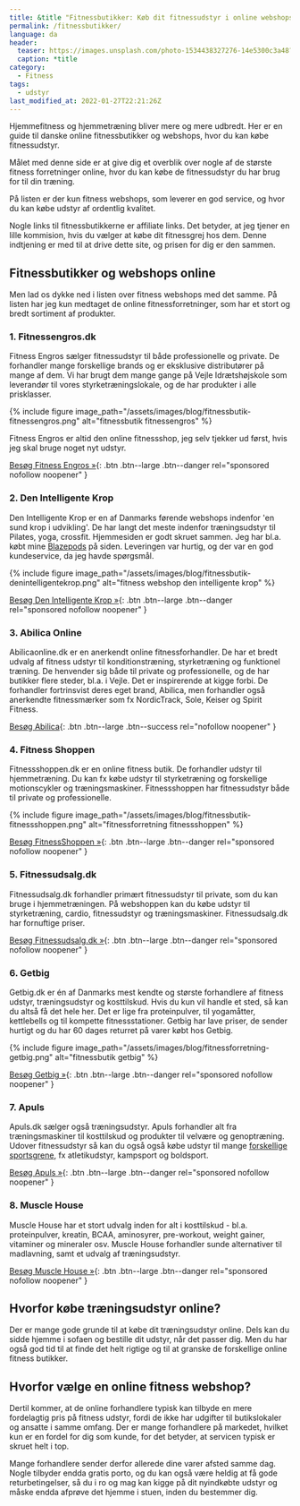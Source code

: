 ```yaml
---
title: &title "Fitnessbutikker: Køb dit fitnessudstyr i online webshops"
permalink: /fitnessbutikker/
language: da
header:
  teaser: https://images.unsplash.com/photo-1534438327276-14e5300c3a48?ixlib=rb-1.2.1&ixid=MnwxMjA3fDB8MHxwaG90by1wYWdlfHx8fGVufDB8fHx8&auto=format&fit=crop&w=400&q=5
  caption: *title
category:
  - Fitness
tags:
  - udstyr
last_modified_at: 2022-01-27T22:21:26Z
---
```


Hjemmefitness og hjemmetræning bliver mere og mere udbredt. Her er en guide til danske online fitnessbutikker og webshops, hvor du kan købe fitnessudstyr.

Målet med denne side er at give dig et overblik over nogle af de største fitness forretninger online, hvor du kan købe de fitnessudstyr du har brug for til din træning.

På listen er der kun fitness webshops, som leverer en god service, og hvor du kan købe udstyr af ordentlig kvalitet.

Nogle links til fitnessbutikkerne er affiliate links. Det betyder, at jeg tjener en lille kommision, hvis du vælger at købe dit fitnessgrej hos dem. Denne indtjening er med til at drive dette site, og prisen for dig er den sammen.

## Fitnessbutikker og webshops online

Men lad os dykke ned i listen over fitness webshops med det samme. På listen har jeg kun medtaget de online fitnessforretninger, som har et stort og bredt sortiment af produkter.

### 1. Fitnessengros.dk

Fitness Engros sælger fitnessudstyr til både professionelle og private. De forhandler mange forskellige brands og er eksklusive distributører på mange af dem. Vi har brugt dem mange gange på Vejle Idrætshøjskole som leverandør til vores styrketræningslokale, og de har produkter i alle prisklasser.

{% include figure image_path="/assets/images/blog/fitnessbutik-fitnessengros.png" alt="fitnessbutik fitnessengros" %}

Fitness Engros er altid den online fitnessshop, jeg selv tjekker ud først, hvis jeg skal bruge noget nyt udstyr.

[Besøg Fitness Engros »](https://www.partner-ads.com/dk/klikbanner.php?partnerid=28187&bannerid=89041){: .btn .btn--large .btn--danger rel="sponsored nofollow noopener" }

### 2. Den Intelligente Krop

Den Intelligente Krop er en af Danmarks førende webshops indenfor 'en sund krop i udvikling'. De har langt det meste indenfor træningsudstyr til Pilates, yoga, crossfit. Hjemmesiden er godt skruet sammen. Jeg har bl.a. købt mine [Blazepods](/blazepod/) på siden. Leveringen var hurtig, og der var en god kundeservice, da jeg havde spørgsmål.

{% include figure image_path="/assets/images/blog/fitnessbutik-denintelligentekrop.png" alt="fitness webshop den intelligente krop" %}

[Besøg Den Intelligente Krop »](https://www.partner-ads.com/dk/klikbanner.php?partnerid=28187&bannerid=38484){: .btn .btn--large .btn--danger rel="sponsored nofollow noopener" }

### 3. Abilica Online

Abilicaonline.dk er en anerkendt online fitnessforhandler. De har et bredt udvalg af fitness udstyr til konditionstræning, styrketræning og funktionel træning. De henvender sig både til private og professionelle, og de har butikker flere steder, bl.a. i Vejle. Det er inspirerende at kigge forbi. De forhandler fortrinsvist deres eget brand, Abilica, men forhandler også anerkendte fitnessmærker som fx NordicTrack, Sole, Keiser og Spirit Fitness.

[Besøg Abilica](https://www.abilicaonline.dk/){: .btn .btn--large .btn--success rel="nofollow noopener" }

### 4. Fitness Shoppen

Fitnessshoppen.dk er en online fitness butik. De forhandler udstyr til hjemmetræning. Du kan fx købe udstyr til styrketræning og forskellige motionscykler og træningsmaskiner. Fitnessshoppen har fitnessudstyr både til private og professionelle.

{% include figure image_path="/assets/images/blog/fitnessbutik-fitnessshoppen.png" alt="fitnessforretning fitnessshoppen" %}

[Besøg FitnessShoppen »](https://www.partner-ads.com/dk/klikbanner.php?partnerid=28187&bannerid=74937){: .btn .btn--large .btn--danger rel="sponsored nofollow noopener" }

### 5. Fitnessudsalg.dk

Fitnessudsalg.dk forhandler primært fitnessudstyr til private, som du kan bruge i hjemmetræningen. På webshoppen kan du købe udstyr til styrketræning, cardio, fitnessudstyr og træningsmaskiner. Fitnessudsalg.dk har fornuftige priser.

[Besøg Fitnessudsalg.dk »](https://www.partner-ads.com/dk/klikbanner.php?partnerid=28187&bannerid=91050){: .btn .btn--large .btn--danger rel="sponsored nofollow noopener" }

### 6. Getbig

Getbig.dk er én af Danmarks mest kendte og største forhandlere af fitness udstyr, træningsudstyr og kosttilskud. Hvis du kun vil handle et sted, så kan du altså få det hele her. Det er lige fra proteinpulver, til yogamåtter, kettlebells og til kompette fitnessstationer. Getbig har lave priser, de sender hurtigt og du har 60 dages returret på varer købt hos Getbig.

{% include figure image_path="/assets/images/blog/fitnessforretning-getbig.png" alt="fitnessbutik getbig" %}

[Besøg Getbig »](https://www.partner-ads.com/dk/klikbanner.php?partnerid=28187&bannerid=21411){: .btn .btn--large .btn--danger rel="sponsored nofollow noopener" }

### 7. Apuls

Apuls.dk sælger også træningsudstyr. Apuls forhandler alt fra træningsmaskiner til kosttilskud og produkter til velvære og genoptræning. Udover fitnessudstyr så kan du også også købe udstyr til mange [forskellige sportsgrene](/sportsgrene-liste/), fx atletikudstyr, kampsport og boldsport.

[Besøg Apuls »](https://www.partner-ads.com/dk/klikbanner.php?partnerid=28187&bannerid=39091){: .btn .btn--large .btn--danger rel="sponsored nofollow noopener" }

### 8. Muscle House

Muscle House har et stort udvalg inden for alt i kosttilskud - bl.a. proteinpulver, kreatin, BCAA, aminosyrer, pre-workout, weight gainer, vitaminer og mineraler osv. Muscle House forhandler sunde alternativer til madlavning, samt et udvalg af træningsudstyr.

[Besøg Muscle House »](https://www.partner-ads.com/dk/klikbanner.php?partnerid=28187&bannerid=68774){: .btn .btn--large .btn--danger rel="sponsored nofollow noopener" }

## Hvorfor købe træningsudstyr online?

Der er mange gode grunde til at købe dit træningsudstyr online. Dels kan du sidde hjemme i sofaen og bestille dit udstyr, når det passer dig. Men du har også god tid til at finde det helt rigtige og til at granske de forskellige online fitness butikker.

## Hvorfor vælge en online fitness webshop?

Dertil kommer, at de online forhandlere typisk kan tilbyde en mere fordelagtig pris på fitness udstyr, fordi de ikke har udgifter til butikslokaler og ansatte i samme omfang. Der er mange forhandlere på markedet, hvilket kun er en fordel for dig som kunde, for det betyder, at servicen typisk er skruet helt i top.

Mange forhandlere sender derfor allerede dine varer afsted samme dag. Nogle tilbyder endda gratis porto, og du kan også være heldig at få gode returbetingelser, så du i ro og mag kan kigge på dit nyindkøbte udstyr og måske endda afprøve det hjemme i stuen, inden du bestemmer dig.
